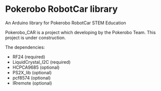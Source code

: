 # Pokerobo RobotCar library

An Arduino library for Pokerobo RobotCar STEM Education

Pokerobo_CAR is a project which developing by the Pokerobo Team.
This project is under construction.

The dependencies:

* RF24 (required)
* LiquidCrystal_I2C (required)
* HCPCA9685 (optional)
* PS2X_lib (optional)
* pcf8574 (optional)
* IRremote (optional)
